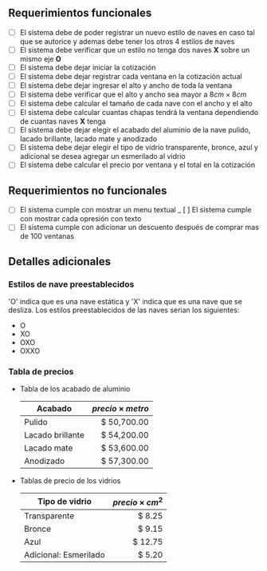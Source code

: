 ## Requerimientos funcionales

- [ ] El sistema debe de poder registrar un nuevo estilo de naves en caso tal que se autorice y ademas debe tener los otros 4 estilos de naves
- [ ] El sistema debe verificar que un estilo no tenga dos naves __X__ sobre un mismo eje __O__
- [ ] El sistema debe dejar iniciar la cotización
- [ ] El sistema debe dejar registrar cada ventana en la cotización actual
- [ ] El sistema debe dejar ingresar el alto y ancho de toda la ventana
- [ ] El sistema debe verificar que el alto y ancho sea mayor a $8cm \times 8cm$
- [ ] El sistema debe calcular el tamaño de cada nave con el ancho y el alto
- [ ] El sistema debe calcular cuantas chapas tendrá la ventana dependiendo de cuantas naves __X__ tenga
- [ ] El sistema debe dejar elegir el acabado del aluminio de la nave pulido, lacado brillante, lacado mate y anodizado
- [ ] El sistema debe dejar elegir el tipo de vidrio transparente, bronce, azul y adicional se desea agregar un esmerilado al vidrio
- [ ] El sistema debe calcular el precio por ventana y el total en la cotización

## Requerimientos no funcionales

- [ ] El sistema cumple con mostrar un menu textual
_ [ ] El sistema cumple con mostrar cada opresión con texto
- [ ] El sistema cumple con adicionar un descuento después de comprar mas de 100 ventanas

## Detalles adicionales

### Estilos de nave preestablecidos

'O' indica que es una nave estática y 'X' indica que es una nave que se desliza. Los estilos preestablecidos de las naves serian los siguientes:

- O
- XO
- OXO
- OXXO

### Tabla de precios

- Tabla de los acabado de aluminio

  | Acabado          | $precio \times metro$ |
  |------------------|----------------------:|
  | Pulido           |           $ 50,700.00 |
  | Lacado brillante |           $ 54,200.00 |
  | Lacado mate      |           $ 53,600.00 |
  | Anodizado        |           $ 57,300.00 |

- Tablas de precio de los vidrios

  | Tipo de vidrio        | $precio \times cm^2$ |
  |-----------------------|---------------------:|
  | Transparente          |               $ 8.25 |
  | Bronce                |               $ 9.15 |
  | Azul                  |              $ 12.75 |
  | Adicional: Esmerilado |               $ 5.20 |